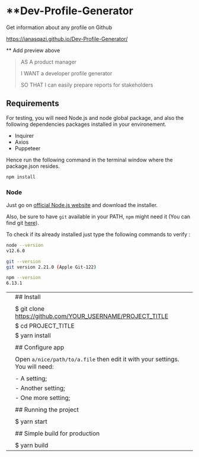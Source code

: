 # ****Dev-Profile-Generator**
Get information about any profile on Github

https://ianasqazi.github.io/Dev-Profile-Generator/



** Add preview above 

> AS A product manager
>
> I WANT a developer profile generator
>
> SO THAT I can easily prepare reports for stakeholders

## Requirements

For testing, you will need Node.js and node global package, and also the following dependencies packages installed in your environement.  

- Inquirer
- Axios
- Puppeteer

Hence run the following command in the terminal window where the package.json resides.

```bash
npm install
```

### Node

 Just go on [official Node.js website](https://nodejs.org/) and download the installer.

Also, be sure to have `git` available in your PATH, `npm` might need it (You can find git [here](https://git-scm.com/)).  

To check if its already installed just type the following commands to verify :

```bash
node --version
v12.6.0

git --version
git version 2.21.0 (Apple Git-122)

npm --version
6.13.1
```



|      |                                                              |
| ---- | ------------------------------------------------------------ |
|      | ## Install                                                   |
|      |                                                              |
|      | $ git clone https://github.com/YOUR_USERNAME/PROJECT_TITLE   |
|      | $ cd PROJECT_TITLE                                           |
|      | $ yarn install                                               |
|      |                                                              |
|      | ## Configure app                                             |
|      |                                                              |
|      | Open `a/nice/path/to/a.file` then edit it with your settings. You will need: |
|      |                                                              |
|      | - A setting;                                                 |
|      | - Another setting;                                           |
|      | - One more setting;                                          |
|      |                                                              |
|      | ## Running the project                                       |
|      |                                                              |
|      | $ yarn start                                                 |
|      |                                                              |
|      | ## Simple build for production                               |
|      |                                                              |
|      | $ yarn build                                                 |